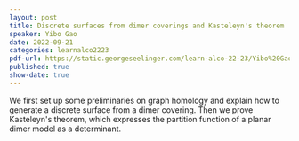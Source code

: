 ```yaml
---
layout: post
title: Discrete surfaces from dimer coverings and Kasteleyn's theorem
speaker: Yibo Gao
date: 2022-09-21
categories: learnalco2223
pdf-url: https://static.georgeseelinger.com/learn-alco-22-23/Yibo%20Gao_%20Discrete%20surfaces%20from%20dimer%20coverings%20and%20Kasteleyn%E2%80%99s%20theorem.pdf
published: true
show-date: true
---
```

We first set up some preliminaries on graph homology and explain how to generate a discrete surface from a dimer covering. Then we prove Kasteleyn's theorem, which expresses the partition function of a planar dimer model as a determinant.